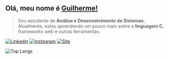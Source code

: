 ## Olá, meu nome é <a href="https://github.com/uguisousa">Guilherme!</a>
<blockquote>
Sou estudante de <b>Análise e Desenvolvimento de Sistemas.</b> Atualmente, estou aprendendo um pouco mais sobre a <b>linguagem C</b>, frameworks web e outras ferramentas.
</blockquote>

[![Linkedin](https://img.shields.io/badge/-linkedin-black?style=for-the-badge&logo=Linkedin)](https://www.linkedin.com/in/uguisousa/)
[![Instagram](https://img.shields.io/badge/-instagram-black?style=for-the-badge&logo=Instagram)](https://www.instagram.com/in/uguisousa/)
[![Site](https://img.shields.io/badge/-site-black?style=for-the-badge&logo=Google)](https://www.guisousa.site)



![Top Langs](https://github-readme-stats.vercel.app/api/top-langs/?username=uguisousa&hide_progress=true&custom_title=Language&theme=dark&hide_border=true&bg_color=000000)





